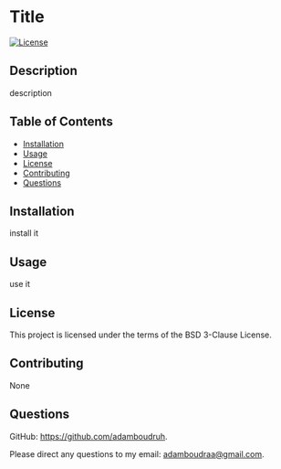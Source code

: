 # Title

[![License](https://img.shields.io/badge/License-BSD_3--Clause-blue.svg)](https://opensource.org/licenses/BSD-3-Clause)

## Description
description

## Table of Contents
- [Installation](#installation)
- [Usage](#usage)
- [License](#license)
- [Contributing](#contributing)
- [Questions](#questions)


## Installation
install it

## Usage
use it

## License
This project is licensed under the terms of the BSD 3-Clause License.

## Contributing
None

## Questions
GitHub: https://github.com/adamboudruh.

Please direct any questions to my email: [adamboudraa@gmail.com](mailto:adamboudraa@gmail.com).
